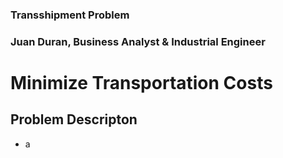 ### Transshipment Problem
### Juan Duran, Business Analyst & Industrial Engineer
# Minimize Transportation Costs


Problem Descripton
-------------
  - a
